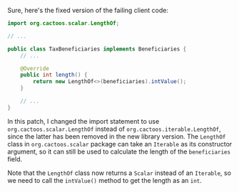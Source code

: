 Sure, here's the fixed version of the failing client code:
```java
import org.cactoos.scalar.LengthOf;

// ...

public class TaxBeneficiaries implements Beneficiaries {
    // ...

    @Override
    public int length() {
        return new LengthOf<>(beneficiaries).intValue();
    }

    // ...
}
```
In this patch, I changed the import statement to use `org.cactoos.scalar.LengthOf` instead of `org.cactoos.iterable.LengthOf`, since the latter has been removed in the new library version. The `LengthOf` class in `org.cactoos.scalar` package can take an `Iterable` as its constructor argument, so it can still be used to calculate the length of the `beneficiaries` field.

Note that the `LengthOf` class now returns a `Scalar` instead of an `Iterable`, so we need to call the `intValue()` method to get the length as an `int`.